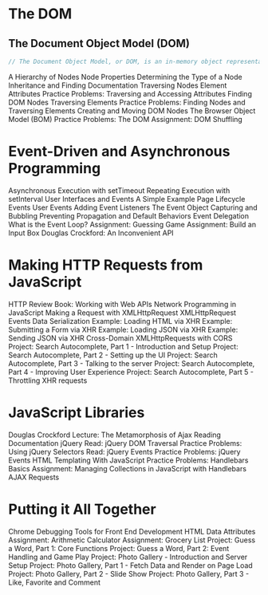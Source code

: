 # The DOM
## The Document Object Model (DOM)
```javascript
// The Document Object Model, or DOM, is an in-memory object representation of an HTML document. It provides a way to interact with a web page using JavaScript and provides the functionality needed to build modern interactive user experiences.

```
A Hierarchy of Nodes
Node Properties
Determining the Type of a Node
Inheritance and Finding Documentation
Traversing Nodes
Element Attributes
Practice Problems: Traversing and Accessing Attributes
Finding DOM Nodes
Traversing Elements
Practice Problems: Finding Nodes and Traversing Elements
Creating and Moving DOM Nodes
The Browser Object Model (BOM)
Practice Problems: The DOM
Assignment: DOM Shuffling

# Event-Driven and Asynchronous Programming
Asynchronous Execution with setTimeout
Repeating Execution with setInterval
User Interfaces and Events
A Simple Example
Page Lifecycle Events
User Events
Adding Event Listeners
The Event Object
Capturing and Bubbling
Preventing Propagation and Default Behaviors
Event Delegation
What is the Event Loop?
Assignment: Guessing Game
Assignment: Build an Input Box
Douglas Crockford: An Inconvenient API

# Making HTTP Requests from JavaScript
HTTP Review
Book: Working with Web APIs
Network Programming in JavaScript
Making a Request with XMLHttpRequest
XMLHttpRequest Events
Data Serialization
Example: Loading HTML via XHR
Example: Submitting a Form via XHR
Example: Loading JSON via XHR
Example: Sending JSON via XHR
Cross-Domain XMLHttpRequests with CORS
Project: Search Autocomplete, Part 1 - Introduction and Setup
Project: Search Autocomplete, Part 2 - Setting up the UI
Project: Search Autocomplete, Part 3 - Talking to the server
Project: Search Autocomplete, Part 4 - Improving User Experience
Project: Search Autocomplete, Part 5 - Throttling XHR requests

# JavaScript Libraries
Douglas Crockford Lecture: The Metamorphosis of Ajax
Reading Documentation
jQuery
Read: jQuery DOM Traversal
Practice Problems: Using jQuery Selectors
Read: jQuery Events
Practice Problems: jQuery Events
HTML Templating With JavaScript
Practice Problems: Handlebars Basics
Assignment: Managing Collections in JavaScript with Handlebars
AJAX Requests

# Putting it All Together
Chrome Debugging Tools for Front End Development
HTML Data Attributes
Assignment: Arithmetic Calculator
Assignment: Grocery List
Project: Guess a Word, Part 1: Core Functions
Project: Guess a Word, Part 2: Event Handling and Game Play
Project: Photo Gallery - Introduction and Server Setup
Project: Photo Gallery, Part 1 - Fetch Data and Render on Page Load
Project: Photo Gallery, Part 2 - Slide Show
Project: Photo Gallery, Part 3 - Like, Favorite and Comment